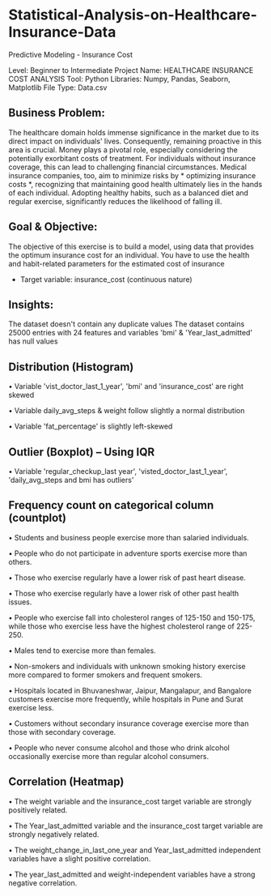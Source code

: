 # Statistical-Analysis-on-Healthcare-Insurance-Data
Predictive Modeling - Insurance Cost

Level: Beginner to Intermediate 
Project Name: HEALTHCARE INSURANCE COST ANALYSIS
Tool: Python
Libraries: Numpy, Pandas, Seaborn, Matplotlib
File Type: Data.csv

## Business Problem: 

The healthcare domain holds immense significance in the market due to its direct impact on individuals' lives. Consequently, remaining proactive in this area is crucial. Money plays a pivotal role, especially considering the potentially exorbitant costs of treatment. For individuals without insurance coverage, this can lead to challenging financial circumstances. Medical insurance companies, too, aim to minimize risks by * optimizing insurance costs *, recognizing that maintaining good health ultimately lies in the hands of each individual. Adopting healthy habits, such as a balanced diet and regular exercise, significantly reduces the likelihood of falling ill.

## Goal & Objective: 

The objective of this exercise is to build a model, using data that provides the optimum insurance cost for an individual. You have to use the health and habit-related parameters for the estimated cost of insurance

- Target variable: insurance_cost (continuous nature)

## Insights:
The dataset doesn't contain any duplicate values
The dataset contains 25000 entries with 24 features and variables 'bmi' & 'Year_last_admitted' has null values

## Distribution (Histogram)

•	Variable 'vist_doctor_last_1_year', 'bmi' and 'insurance_cost' are right skewed

•	Variable daily_avg_steps & weight follow slightly a normal distribution

•	Variable 'fat_percentage' is slightly left-skewed

## Outlier (Boxplot) – Using IQR

•	Variable 'regular_checkup_last year', 'visted_doctor_last_1_year', 'daily_avg_steps and bmi has outliers'

## Frequency count on categorical column (countplot)

•	Students and business people exercise more than salaried individuals.

•	People who do not participate in adventure sports exercise more than others.

•	Those who exercise regularly have a lower risk of past heart disease.

•	Those who exercise regularly have a lower risk of other past health issues.

•	People who exercise fall into cholesterol ranges of 125-150 and 150-175, while those who exercise less have the highest cholesterol range of 225-250.

•	Males tend to exercise more than females.

•	Non-smokers and individuals with unknown smoking history exercise more compared to former smokers and frequent smokers.

•	Hospitals located in Bhuvaneshwar, Jaipur, Mangalapur, and Bangalore customers exercise more frequently, while hospitals in Pune and Surat exercise less.

•	Customers without secondary insurance coverage exercise more than those with secondary coverage.

•	People who never consume alcohol and those who drink alcohol occasionally exercise more than regular alcohol consumers.

## Correlation (Heatmap)

•	The weight variable and the insurance_cost target variable are strongly positively related.

•	The Year_last_admitted variable and the insurance_cost target variable are strongly negatively related.

•	The weight_change_in_last_one_year and Year_last_admitted independent variables have a slight positive correlation.

•	The year_last_admitted and weight-independent variables have a strong negative correlation.

